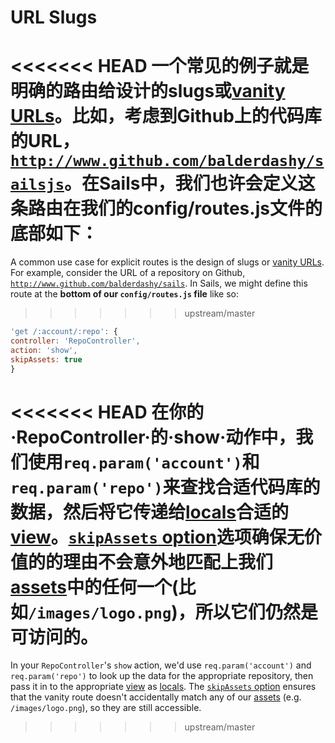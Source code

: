 # URL Slugs
<<<<<<< HEAD
一个常见的例子就是明确的路由给设计的slugs或[vanity URLs](http://en.wikipedia.org/wiki/Clean_URL#Slug)。比如，考虑到Github上的代码库的URL，[`http://www.github.com/balderdashy/sailsjs`](http://www.github.com/balderdashy/sailsjs)。在Sails中，我们也许会定义这条路由在我们的**config/routes.js**文件的底部如下：
=======
A common use case for explicit routes is the design of slugs or [vanity URLs](http://en.wikipedia.org/wiki/Clean_URL#Slug).  For example, consider the URL of a repository on Github, [`http://www.github.com/balderdashy/sails`](http://www.github.com/balderdashy/sails).  In Sails, we might define this route at the **bottom of our `config/routes.js` file** like so:
>>>>>>> upstream/master

```javascript
'get /:account/:repo': {
controller: 'RepoController',
action: 'show',
skipAssets: true
}
```

<<<<<<< HEAD
在你的·RepoController·的·show·动作中，我们使用`req.param('account')`和`req.param('repo')`来查找合适代码库的数据，然后将它传递给[locals](http://sailsjs.org/documentation/concepts/Views/Locals.html)合适的[view](http://sailsjs.org/documentation/concepts/Views)。[`skipAssets` option](http://sailsjs.org/documentation/concepts/Routes/RouteTargetSyntax.html?q=route-target-options)选项确保无价值的的理由不会意外地匹配上我们[assets](http://sailsjs.org/documentation/concepts/Assets)中的任何一个(比如`/images/logo.png`)，所以它们仍然是可访问的。
=======
In your `RepoController`'s `show` action, we'd use `req.param('account')` and `req.param('repo')` to look up the data for the appropriate repository, then pass it in to the appropriate [view](http://sailsjs.com/documentation/concepts/Views) as [locals](http://sailsjs.com/documentation/concepts/Views/Locals.html).  The [`skipAssets` option](http://sailsjs.com/documentation/concepts/Routes/RouteTargetSyntax.html?q=route-target-options) ensures that the vanity route doesn't accidentally match any of our [assets](http://sailsjs.com/documentation/concepts/Assets) (e.g. `/images/logo.png`), so they are still accessible.
>>>>>>> upstream/master




<docmeta name="displayName" value="URL Slugs">
